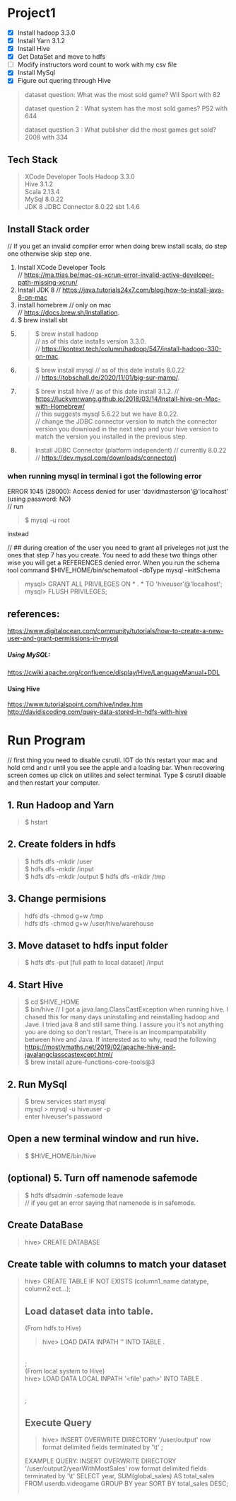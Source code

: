# Project1
- [x] Install hadoop 3.3.0
- [x] Install Yarn 3.1.2
- [x] Install Hive
- [x] Get DataSet and move to hdfs
- [ ] Modify instructors word count to work with my csv file
- [x] Install MySql
- [x] Figure out quering through Hive

> dataset question: What was the most sold game?  WII Sport with 82
> 
> dataset question 2 : What system has the most sold games? PS2 with 644
>  
> dataset question 3 : What publisher did the most games get sold?  2008 with 334

## Tech Stack
> XCode Developer Tools
> Hadoop 3.3.0  
> Hive 3.1.2   
> Scala 2.13.4  
> MySql 8.0.22   
> JDK 8
> JDBC Connector 8.0.22
> sbt 1.4.6

## Install Stack order
// If you get an invalid compiler error when doing brew install scala, do step one  otherwise skip step one.
1. Install XCode Developer Tools  
//  https://ma.ttias.be/mac-os-xcrun-error-invalid-active-developer-path-missing-xcrun/ 
3. Install JDK 8 
//  https://java.tutorials24x7.com/blog/how-to-install-java-8-on-mac  
4. install homebrew // only on mac   
//  https://docs.brew.sh/Installation.  
4. $ brew install sbt 
5. > $  brew install hadoop   
// as of this date installs version 3.3.0.   
//  https://kontext.tech/column/hadoop/547/install-hadoop-330-on-mac. 
6. > $  brew install mysql // as of this date installs 8.0.22   
// https://tobschall.de/2020/11/01/big-sur-mamp/. 
7. > $  brew install hive // as of this date install 3.1.2. 
//  https://luckymrwang.github.io/2018/03/14/Install-hive-on-Mac-with-Homebrew/  
//  this suggests mysql 5.6.22 but we have 8.0.22.  
//  change the JDBC connector version to match the connector version you download in the next step and your hive version to match the version you installed in the previous step.
8. > Install JDBC Connector  (platform independent) // currently 8.0.22
//  https://dev.mysql.com/downloads/connector/j 

### when running mysql in terminal i got the following error  
ERROR 1045 (28000): Access denied for user 'davidmasterson'@'localhost' (using password: NO)  
//  run    
> $ mysql -u root   
  
  instead 

// ## during creation of the user you need to grant all priveleges not just the ones that step 7 has you create. You need to add these two things other wise you  will get a REFERENCES denied error. When you run the schema tool command $HIVE_HOME/bin/schematool -dbType mysql -initSchema  
> mysql> GRANT ALL PRIVILEGES ON * . * TO 'hiveuser'@'localhost';  
> mysql> FLUSH PRIVILEGES;  

## references: 
https://www.digitalocean.com/community/tutorials/how-to-create-a-new-user-and-grant-permissions-in-mysql

##### Using MySQL:
https://cwiki.apache.org/confluence/display/Hive/LanguageManual+DDL

#### Using Hive  
https://www.tutorialspoint.com/hive/index.htm  
http://davidiscoding.com/quey-data-stored-in-hdfs-with-hive  
 


# Run Program  
// first thing you need to disable csrutil. IOT do this restart your mac and hold cmd and r until you see the apple and a loading bar. When recovering screen comes up click on utilites and select terminal. Type $ csrutil diaable and then restart your computer.
## 1. Run Hadoop and Yarn
> $ hstart
## 2. Create folders in hdfs  
> $ hdfs dfs -mkdir /user  
> $ hdfs dfs -mkdir /input  
> $ hdfs dfs -mkdir /output 
> $ hdfs dfs -mkdir /tmp    
## 3. Change permisions
> hdfs dfs -chmod g+w /tmp  
> hdfs dfs -chmod g+w /user/hive/warehouse
## 3. Move dataset to hdfs input folder  
> $ hdfs dfs -put [full path to local dataset] /input   
## 4. Start Hive  
> $ cd $HIVE_HOME  
> $ bin/hive  // I got a java.lang.ClassCastException when running hive. I chased this for many days uninstalling and reinstalling hadoop and Jave. I tried java 8 and still same thing. I assure you it's not anything you are doing so don't restart, There is an incompampatability between hive and Java. If interested as to why, read the following    
https://mostlymaths.net/2019/02/apache-hive-and-javalangclasscastexcept.html/  
> $ brew install azure-functions-core-tools@3  

## 2. Run MySql
> $ brew services start mysql  
> mysql > mysql -u hiveuser -p  
> enter hiveuser's password 

## Open a new terminal window and run hive.   
> $ $HIVE_HOME/bin/hive

##  (optional) 5. Turn off namenode safemode  
> $ hdfs dfsadmin -safemode leave  
// if you get an error saying that namenode is in safemode.

## Create DataBase  
> hive> CREATE DATABASE <db name >  
## Create table with columns to match your dataset 
> hive> CREATE TABLE IF NOT EXISTS <table name>(column1_name datatype, column2 ect...);
## Load dataset data into table. 
(From hdfs to Hive) 
> hive> LOAD DATA INPATH '<file path>' INTO TABLE <database>.<table>;  
(From local system to Hive)  
> hive> LOAD DATA LOCAL INPATH '<file' path>' INTO TABLE <database>.<table>;

## Execute Query  
> hive> INSERT OVERWRITE DIRECTORY '/user/output' row format delimited fields terminated by '\t' <QUERY>;

EXAMPLE QUERY:
INSERT OVERWRITE DIRECTORY '/user/output2/yearWithMostSales'
    row format delimited
    fields terminated by '\t'
    SELECT year,
    SUM(global_sales) AS total_sales
    FROM userdb.videogame
    GROUP BY year
    SORT BY total_sales DESC;



